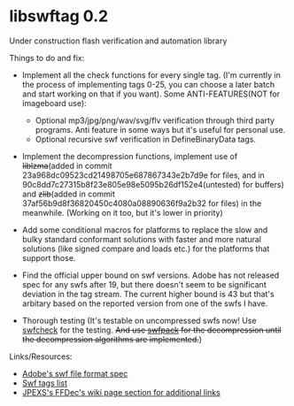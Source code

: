 # libswftag 0.2
Under construction flash verification and automation library

Things to do and fix:

- Implement all the check functions for every single tag. (I'm currently in the process of implementing tags 0-25, you can choose a later batch and start working on that if you want). Some ANTI-FEATURES(NOT for imageboard use):
    - Optional mp3/jpg/png/wav/svg/flv verification through third party programs. Anti feature in some ways but it's useful for personal use.
    - Optional recursive swf verification in DefineBinaryData tags.

- Implement the decompression functions, implement use of ~~liblzma~~(added in commit 23a968dc09523cd21498705e687867343e2b7d9e for files, and in 90c8dd7c27315b8f23e805e98e5095b26df152e4(untested) for buffers) and ~~zlib~~(added in commit 37af56b9d8f36820450c4080a08890636f9a2b32 for files) in the meanwhile. (Working on it too, but it's lower in priority)

- Add some conditional macros for platforms to replace the slow and bulky standard conformant solutions with faster and more natural solutions (like signed compare and loads etc.) for the platforms that support those.

- Find the official upper bound on swf versions. Adobe has not released spec for any swfs after 19, but there doesn't seem to be significant deviation in the tag stream. The current higher bound is 43 but that's arbitary based on the reported version from one of the swfs I have.

- Thorough testing (It's testable on uncompressed swfs now! Use [swfcheck](https://github.com/flash-computer/swfcheck) for the testing. ~~And use [swfpack](https://github.com/arkq/swfpack) for the decompression until the decompression algorithms are implemented.~~)

Links/Resources:

- [Adobe's swf file format spec](https://web.archive.org/web/20210609225053/https://www.adobe.com/content/dam/acom/en/devnet/pdf/swf-file-format-spec.pdf)
- [Swf tags list](https://www.m2osw.com/swf_tags)
- [JPEXS's FFDec's wiki page section for additional links](https://github.com/jindrapetrik/jpexs-decompiler/wiki/Links)
